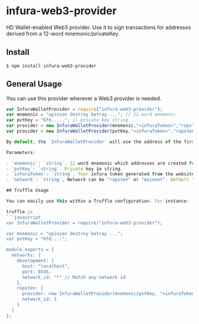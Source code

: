 # infura-web3-provider
HD Wallet-enabled Web3 provider. Use it to sign transactions for addresses derived from a 12-word mnemonic/privateKey.

## Install

```
$ npm install infura-web3-provider
```

## General Usage

You can use this provider wherever a Web3 provider is needed.

```javascript
var InfuraWalletProvider = require("infura-web3-provider");
var mnemonic = "opinion destroy betray ..."; // 12 word mnemonic
var pvtKey = "6fd....."; // private key string
var provider = new InfuraWalletProvider(mnemonic,"<infuraToken>","ropsten/mainnet");
var provider = new InfuraWalletProvider(pvtKey,"<infuraToken>","ropsten/mainnet");

By default, the `InfuraWalletProvider` will use the address of the first address that's generated from the mnemonic.

Parameters:

- `mnemonic`: `string`. 12 word mnemonic which addresses are created from.
- `pvtKey`: `string`. Private key in string.
- `infuraToken`: `string`. Your infura token generated from the website.
- `network`: `string`, Network can be "ropsten" or "mainnet". Default "ropsten"

## Truffle Usage

You can easily use this within a Truffle configuration. For instance:

truffle.js
```javascript
var InfuraWalletProvider = require("infura-web3-provider");

var mnemonic = "opinion destroy betray ...";
var pvtKey = "6fd....";

module.exports = {
  networks: {
    development: {
      host: "localhost",
      port: 8545,
      network_id: "*" // Match any network id
    },
    ropsten: {
      provider: new InfuraWalletProvider(mnemonic/pvtKey, "<infuraToken>"),
      network_id: 3
    }
  }
};
```
